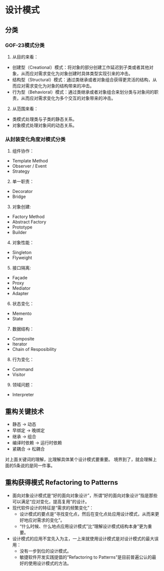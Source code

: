 # 设计模式



## 分类

### GOF-23模式分类
1. 从目的来看：
- 创建型（Creational）模式：将对象的部分创建工作延迟到子类或者其他对象，从而应对需求变化为对象创建时具体类型实现引来的冲击。
- 结构型（Structural）模式：通过类继承或者对象组合获得更灵活的结构，从而应对需求变化为对象的结构带来的冲击。
- 行为型（Behavioral）模式：通过类继承或者对象组合来划分类与对象间的职责，从而应对需求变化为多个交互的对象带来的冲击。
  
2. 从范围来看：
- 类模式处理类与子类的静态关系。
- 对象模式处理对象间的动态关系。

### 从封装变化角度对模式分类
1. 组件协作：
- Template Method
- Observer / Event
- Strategy
2. 单一职责：
- Decorator
- Bridge
3. 对象创建:
- Factory Method
- Abstract Factory
- Prototype
- Builder
4. 对象性能：
- Singleton
- Flyweight
5. 接口隔离:
- Façade
- Proxy
- Mediator
- Adapter
6. 状态变化：
- Memento
- State
7. 数据结构：
- Composite
- Iterator
- Chain of Resposibility
8. 行为变化：
- Command
- Visitor
9. 领域问题：
- Interpreter

## 重构关键技术
- 静态 -> 动态
- 早绑定 -> 晚绑定
- 继承 -> 组合
- 编译时依赖 -> 运行时依赖
- 紧耦合 -> 松耦合

对上面关键词的理解，比理解具体某个设计模式要重要。
境界到了，就会理解上面的5条说的是同一件事。

## 重构获得模式 Refactoring to Patterns
- 面向对象设计模式是“好的面向对象设计”，所谓“好的面向对象设计”指是那些可以满足“应对变化，提高复用”的设计。
- 现代软件设计的特征是“需求的频繁变化”：
  - 设计模式的要点是“寻找变化点，然后在变化点处应用设计模式，从而来更好地应对需求的变化”。
  - “什么时候、什么地点应用设计模式”比“理解设计模式结构本身”更为重要。
- 设计模式的应用不宜先入为主，一上来就使用设计模式是对设计模式的最大误用：
  - 没有一步到位的设计模式。
  - 敏捷软件开发实践提倡的“Refactoring to Patterns”是目前普遍公认的最好的使用设计模式的方法。